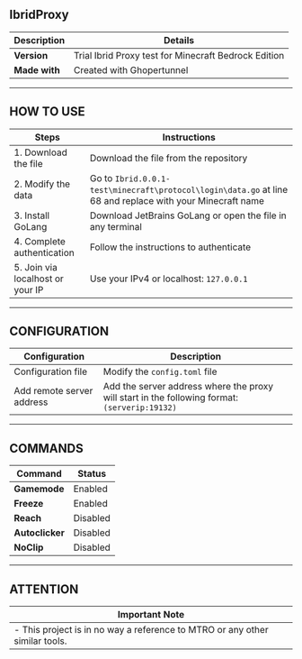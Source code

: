 ## IbridProxy

| Description                                      | Details                                                                 |
|--------------------------------------------------|-------------------------------------------------------------------------|
| **Version**                                      | Trial Ibrid Proxy test for Minecraft Bedrock Edition                    |
| **Made with**                                    | Created with Ghopertunnel                                                |

---

## **HOW TO USE**

| Steps                                          | Instructions                                                                                 |
|------------------------------------------------|---------------------------------------------------------------------------------------------|
| 1. Download the file                          | Download the file from the repository                                                      |
| 2. Modify the data                             | Go to `Ibrid.0.0.1-test\minecraft\protocol\login\data.go` at line 68 and replace with your Minecraft name |
| 3. Install GoLang                              | Download JetBrains GoLang or open the file in any terminal                                  |
| 4. Complete authentication                    | Follow the instructions to authenticate                                                     |
| 5. Join via localhost or your IP               | Use your IPv4 or localhost: `127.0.0.1`                                                    |

---

## **CONFIGURATION**

| Configuration                                     | Description                                                                                 |
|--------------------------------------------------|---------------------------------------------------------------------------------------------|
| Configuration file                               | Modify the `config.toml` file                                                                |
| Add remote server address                        | Add the server address where the proxy will start in the following format: `(serverip:19132)` |

---

## **COMMANDS**

| Command         | Status                                                                |
|-----------------|-----------------------------------------------------------------------|
| **Gamemode**    | Enabled                                                               |
| **Freeze**      | Enabled                                                               |
| **Reach**       | Disabled                                                              |
| **Autoclicker** | Disabled                                                              |
| **NoClip**      | Disabled                                                              |

---

## **ATTENTION**

| Important Note                                                                                       |
|------------------------------------------------------------------------------------------------------|
| - This project is in no way a reference to MTRO or any other similar tools.                          |
